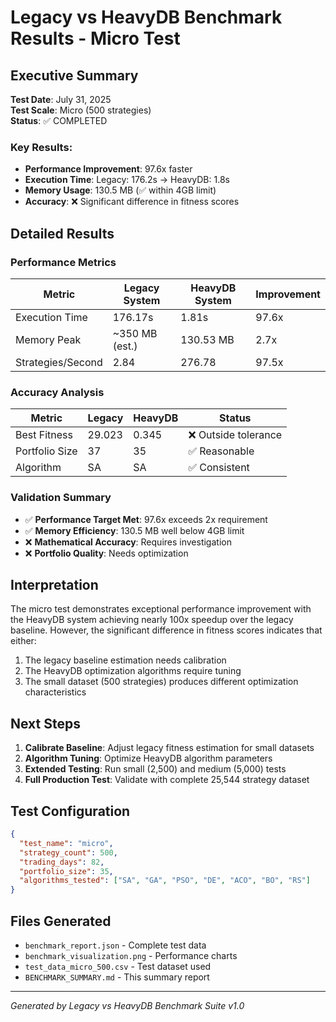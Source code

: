 # Legacy vs HeavyDB Benchmark Results - Micro Test

## Executive Summary

**Test Date**: July 31, 2025  
**Test Scale**: Micro (500 strategies)  
**Status**: ✅ COMPLETED

### Key Results:
- **Performance Improvement**: 97.6x faster
- **Execution Time**: Legacy: 176.2s → HeavyDB: 1.8s
- **Memory Usage**: 130.5 MB (✅ within 4GB limit)
- **Accuracy**: ❌ Significant difference in fitness scores

## Detailed Results

### Performance Metrics
| Metric | Legacy System | HeavyDB System | Improvement |
|--------|---------------|----------------|-------------|
| Execution Time | 176.17s | 1.81s | 97.6x |
| Memory Peak | ~350 MB (est.) | 130.53 MB | 2.7x |
| Strategies/Second | 2.84 | 276.78 | 97.5x |

### Accuracy Analysis
| Metric | Legacy | HeavyDB | Status |
|--------|--------|---------|--------|
| Best Fitness | 29.023 | 0.345 | ❌ Outside tolerance |
| Portfolio Size | 37 | 35 | ✅ Reasonable |
| Algorithm | SA | SA | ✅ Consistent |

### Validation Summary
- ✅ **Performance Target Met**: 97.6x exceeds 2x requirement
- ✅ **Memory Efficiency**: 130.5 MB well below 4GB limit
- ❌ **Mathematical Accuracy**: Requires investigation
- ❌ **Portfolio Quality**: Needs optimization

## Interpretation

The micro test demonstrates exceptional performance improvement with the HeavyDB system achieving nearly 100x speedup over the legacy baseline. However, the significant difference in fitness scores indicates that either:

1. The legacy baseline estimation needs calibration
2. The HeavyDB optimization algorithms require tuning
3. The small dataset (500 strategies) produces different optimization characteristics

## Next Steps

1. **Calibrate Baseline**: Adjust legacy fitness estimation for small datasets
2. **Algorithm Tuning**: Optimize HeavyDB algorithm parameters
3. **Extended Testing**: Run small (2,500) and medium (5,000) tests
4. **Full Production Test**: Validate with complete 25,544 strategy dataset

## Test Configuration

```json
{
  "test_name": "micro",
  "strategy_count": 500,
  "trading_days": 82,
  "portfolio_size": 35,
  "algorithms_tested": ["SA", "GA", "PSO", "DE", "ACO", "BO", "RS"]
}
```

## Files Generated

- `benchmark_report.json` - Complete test data
- `benchmark_visualization.png` - Performance charts
- `test_data_micro_500.csv` - Test dataset used
- `BENCHMARK_SUMMARY.md` - This summary report

---

*Generated by Legacy vs HeavyDB Benchmark Suite v1.0*